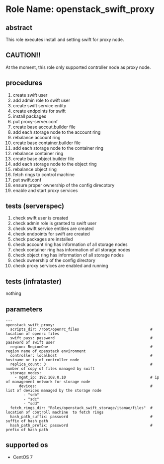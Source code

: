# Role Name: openstack_swift_proxy

## abstract
This role executes install and setting swift for proxy node.

## CAUTION!!
At the moment, this role only supported controller node as proxy node.

## procedures
1.  create swift user
2.  add admin role to swift user
3.  create swift service entity
4.  create endpoints for swift
5.  install packages
6.  put proxy-server.conf
7.  create base accout.builder file
8.  add each storage node to the account ring
9.  rebalance account ring
10. create base container.builder file
11. add each storage node to the container ring
12. rebalance container ring
13. create base object.builder file
14. add each storage node to the object ring
15. rebalance object ring
16. fetch rings to control machine
17. put swift.conf
18. ensure proper ownership of the config direcotory
19. enable and start proxy services

## tests (serverspec)
1.  check swift user is created
2.  check admin role is granted to swift user
3.  check swift service entities are created
4.  check endpoints for swift are created
5.  check packages are installed
6.  check account ring has information of all storage nodes
7.  check container ring has information of all storage nodes
8.  check object ring has information of all storage nodes
8.  check ownership of the config directory
10.  check proxy services are enabled and running

## tests (infrataster)
nothing

## parameters
```
---
openstack_swift_proxy:
  scripts_dir: /root/openrc_files                                # location of openrc files
  swift_pass: password                                           # password of swift user
  region: RegionOne                                              # region name of openstack environment
  controller: localhost                                          # hostname or ip of controller node
  replica_count: 3                                               # number of copy of files managed by swift
  storage_nodes:
    - mgmt_ip: 192.168.0.10                                      # ip of management network for storage node
      devices:                                                   # list of devices managed by the storage node
        - "sdb"
        - "sdc"
        - "sdd"
  fetch_rings_dir: "Roles/openstack_swift_storage/itamae/files"  # location of controll machine  to fetch rings 
  hash_path_suffix: password                                     # suffix of hash path
  hash_path_prefix: password                                     # prefix of hash path
```

## supported os
* CentOS 7
